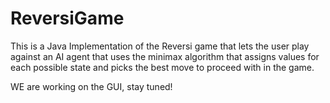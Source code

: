 # ReversiGame

This is a Java Implementation of the Reversi game that lets the user play against an AI agent that uses the minimax algorithm that assigns values for each possible state and picks the best move to proceed with in the game.

WE are working on the GUI, stay tuned! 
